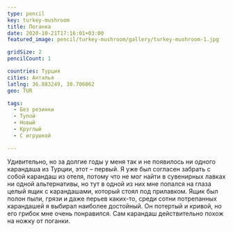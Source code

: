 ```yaml
---
type: pencil
key: turkey-mushroom
title: Поганка
date: 2020-10-21T17:16:01+03:00
featured_image: pencil/turkey-mushroom/gallery/turkey-mushroom-1.jpg

gridSize: 2
pencilCount: 1

countries: Турция
cities: Анталья
latlng: 36.883249, 30.706062
geo: TUR

tags:
  - Без резинки
  - Тупой
  - Новый
  - Круглый
  - С игрушкой

---
```


Удивительно, но за долгие годы у меня так и не появилось ни одного карандаша из Турции, этот – первый. Я уже был согласен забрать с собой карандаш из отеля, потому что не мог найти в сувенирных лавках ни одной альтернативы, но тут в одной из них мне попался на глаза целый ящик с карандашами, который стоял под прилавком. Ящик был полон пыли, грязи и даже перьев каких-то, среди сотни потрепанных карандашей я выбирал наиболее достойный. Он потертый и кривой, но его грибок мне очень понравился. Сам карандаш действительно похож на ножку от поганки.

